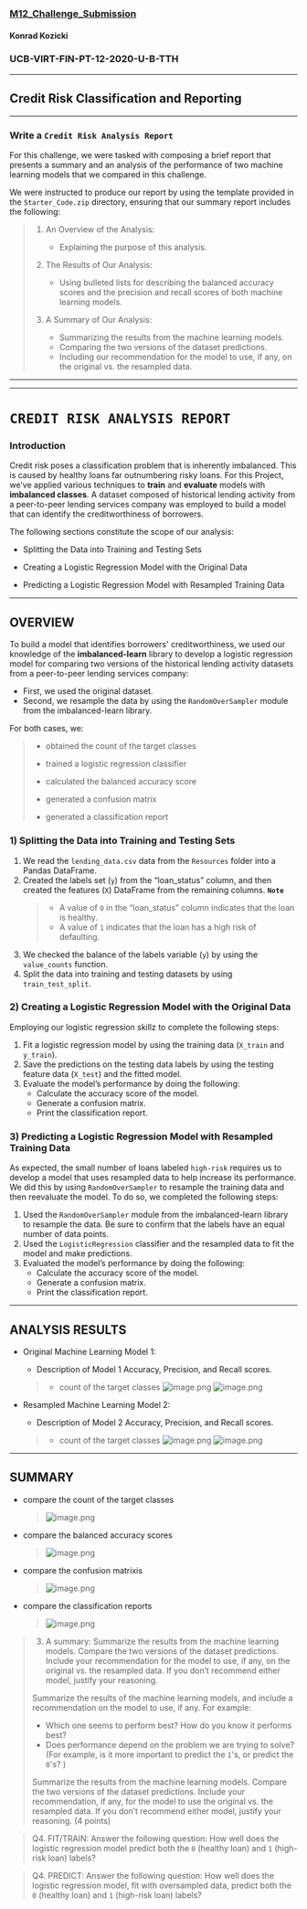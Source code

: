 ### [M12_Challenge_Submission](https://github.com/sfkonrad/M12_Challenge_Submission/blob/main/M12_Challenge_Submission/M12_Challenge_KonradK_credit_risk_resampling.ipynb)




#### Konrad Kozicki
### UCB-VIRT-FIN-PT-12-2020-U-B-TTH
---

## Credit Risk Classification and Reporting 


---

### Write a `Credit Risk Analysis Report`

For this challenge, we were tasked with composing a brief report that presents a summary and an analysis of the performance of two machine learning models that we compared in this challenge. 

We were instructed to produce our report by using the template provided in the `Starter_Code.zip` directory, ensuring that our summary report includes the following:

> 1. An Overview of the Analysis: 
>     - Explaining the purpose of this analysis.
> 
> 2. The Results of Our Analysis: 
>     - Using bulleted lists for describing the balanced accuracy scores and the precision and recall scores of both machine learning models.
>
> 3. A Summary of Our Analysis: 
>     - Summarizing the results from the machine learning models. 
>     - Comparing the two versions of the dataset predictions. 
>     - Including our recommendation for the model to use, if any, on the original vs. the resampled data. 

---
---
# `CREDIT RISK ANALYSIS REPORT`

### Introduction
Credit risk poses a classification problem that is inherently imbalanced. This is caused by healthy loans far outnumbering risky loans. For this Project, we’ve applied various techniques to **train** and **evaluate** models with **imbalanced classes**.  A dataset composed of historical lending activity from a peer-to-peer lending services company was employed to build a model that can identify the creditworthiness of borrowers.

The following sections constitute the scope of our analysis:

* Splitting the Data into Training and Testing Sets

* Creating a Logistic Regression Model with the Original Data

* Predicting a Logistic Regression Model with Resampled Training Data 



---

## OVERVIEW

To build a model that identifies borrowers' creditworthiness, we used our knowledge of the **imbalanced-learn** library to develop a logistic regression model for comparing two versions of the historical lending activity datasets from a peer-to-peer lending services company:
* First, we used the original dataset.
* Second, we resample the data by using the `RandomOverSampler` module from the imbalanced-learn library.

For both cases, we: 
   > - obtained the count of the target classes
   >
   > - trained a logistic regression classifier
   >
   > - calculated the balanced accuracy score
   >
   > - generated a confusion matrix
   >
   > - generated a classification report

### 1) Splitting the Data into Training and Testing Sets
1. We read the `lending_data.csv` data from the `Resources` folder into a Pandas DataFrame.
2. Created the labels set (`y`)  from the “loan_status” column, and then created the features (`X`) DataFrame from the remaining columns.
    **`Note`** 
    > - A value of `0` in the “loan_status” column indicates that the loan is healthy. 
    > - A value of `1` indicates that the loan has a high risk of defaulting.  
3. We checked the balance of the labels variable (`y`) by using the `value_counts` function.
4. Split the data into training and testing datasets by using `train_test_split`.

### 2) Creating a Logistic Regression Model with the Original Data
Employing our logistic regression skillz to complete the following steps:
1. Fit a logistic regression model by using the training data (`X_train` and `y_train`).
2. Save the predictions on the testing data labels by using the testing feature data (`X_test`) and the fitted model.
3. Evaluate the model’s performance by doing the following:
    * Calculate the accuracy score of the model.
    * Generate a confusion matrix.
    * Print the classification report.

### 3) Predicting a Logistic Regression Model with Resampled Training Data
As expected, the small number of loans labeled `high-risk` requires us to develop a model that uses resampled data to help increase its performance. We did this by using `RandomOverSampler` to resample the training data and then reevaluate the model. 
To do so, we completed the following steps:
1. Used the `RandomOverSampler` module from the imbalanced-learn library to resample the data. Be sure to confirm that the labels have an equal number of data points. 
2. Used the `LogisticRegression` classifier and the resampled data to fit the model and make predictions.
3. Evaluated the model’s performance by doing the following:
    * Calculate the accuracy score of the model.
    * Generate a confusion matrix.
    * Print the classification report.
    


---

## ANALYSIS RESULTS


* Original Machine Learning Model 1:
  * Description of Model 1 Accuracy, Precision, and Recall scores.
   > - count of the target classes
   > ![image.png](https://github.com/sfkonrad/M12_Challenge_Submission/blob/main/M12_Challenge_Submission/Documentation/Images/M12C-MLM1_target_class_count.jpg?raw=true)
   > ![image.png](https://github.com/sfkonrad/M12_Challenge_Submission/blob/main/M12_Challenge_Submission/Documentation/Images/M12C-MLM1_baso_confusion_matrix_classification_report.jpg?raw=true)



* Resampled Machine Learning Model 2:
  * Description of Model 2 Accuracy, Precision, and Recall scores.
   > - count of the target classes
   > ![image.png](https://github.com/sfkonrad/M12_Challenge_Submission/blob/main/M12_Challenge_Submission/Documentation/Images/M12C-MLM2_target_class_count.jpg?raw=true)
   > ![image.png](https://github.com/sfkonrad/M12_Challenge_Submission/blob/main/M12_Challenge_Submission/Documentation/Images/M12C-MLM2_basr_confusion_matrix_classification_report.jpg?raw=true)



---

## SUMMARY

* compare the count of the target classes
   > ![image.png](https://github.com/sfkonrad/M12_Challenge_Submission/blob/main/M12_Challenge_Submission/Documentation/Images/M12C-MLM1vM2_target_class_count.jpg?raw=true)
   
   
* compare the balanced accuracy scores
   > ![image.png](https://github.com/sfkonrad/M12_Challenge_Submission/blob/main/M12_Challenge_Submission/Documentation/Images/M12C-MLM1vM2_baso_basr.jpg?raw=true)
   
   
* compare the confusion matrixis
   > ![image.png](https://github.com/sfkonrad/M12_Challenge_Submission/blob/main/M12_Challenge_Submission/Documentation/Images/M12C-MLM1vM2_confusion_matrix.jpg?raw=true)
   
   
* compare the classification reports
   > ![image.png](https://github.com/sfkonrad/M12_Challenge_Submission/blob/main/M12_Challenge_Submission/Documentation/Images/M12C-MLM1vM2_classification_report.jpg?raw=true)
   
   




> 3. A summary: Summarize the results from the machine learning models. Compare the two versions of the dataset predictions. Include your recommendation for the model to use, if any, on the original vs. the resampled data. If you don’t recommend either model, justify your reasoning.
>
>
>
> Summarize the results of the machine learning models, and include a recommendation on the model to use, if any. For example:
> * Which one seems to perform best? How do you know it performs best?
> * Does performance depend on the problem we are trying to solve? (For example, is it more important to predict the `1`'s, or predict the `0`'s? )
> 
> 
> 
> Summarize the results from the machine learning models. Compare the two versions of the dataset predictions. Include your recommendation, if any, for the model to use the original vs. the resampled data. If you don’t recommend either model, justify your reasoning. (4 points)






>  Q4. FIT/TRAIN: Answer the following question: How well does the logistic regression model predict both the `0` (healthy loan) and `1` (high-risk loan) labels?

> Q4. PREDICT: Answer the following question: How well does the logistic regression model, fit with oversampled data, predict both the `0` (healthy loan) and `1` (high-risk loan) labels?
